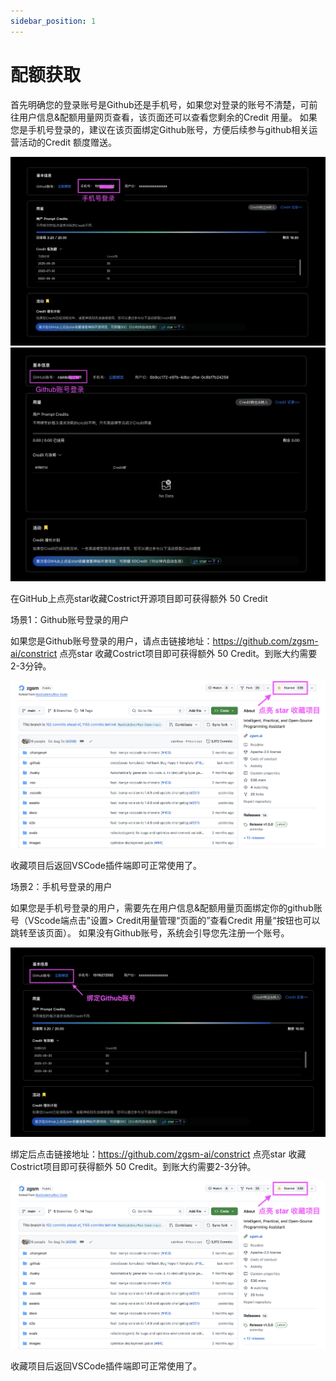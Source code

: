 ```yaml
---
sidebar_position: 1
---
```


# 配额获取

首先明确您的登录账号是Github还是手机号，如果您对登录的账号不清楚，可前往用户信息&配额用量网页查看，该页面还可以查看您剩余的Credit 用量。
如果您是手机号登录的，建议在该页面绑定Github账号，方便后续参与github相关运营活动的Credit 额度赠送。

![alt text](img/image1.png)
![alt text](img/image2.png)

在GitHub上点亮star收藏Costrict开源项目即可获得额外 50 Credit

场景1：Github账号登录的用户

如果您是Github账号登录的用户，请点击链接地址：https://github.com/zgsm-ai/constrict  点亮star 收藏Costrict项目即可获得额外 50 Credit。到账大约需要2-3分钟。

![alt text](img/image3.png)

收藏项目后返回VSCode插件端即可正常使用了。

场景2：手机号登录的用户

如果您是手机号登录的用户，需要先在用户信息&配额用量页面绑定你的github账号（VScode端点击”设置> Credit用量管理“页面的”查看Credit 用量“按钮也可以跳转至该页面）。
如果没有Github账号，系统会引导您先注册一个账号。

![alt text](img/image4.png)

绑定后点击链接地址：https://github.com/zgsm-ai/constrict  点亮star 收藏Costrict项目即可获得额外 50 Credit。到账大约需要2-3分钟。

![alt text](img/image5.png)

收藏项目后返回VSCode插件端即可正常使用了。